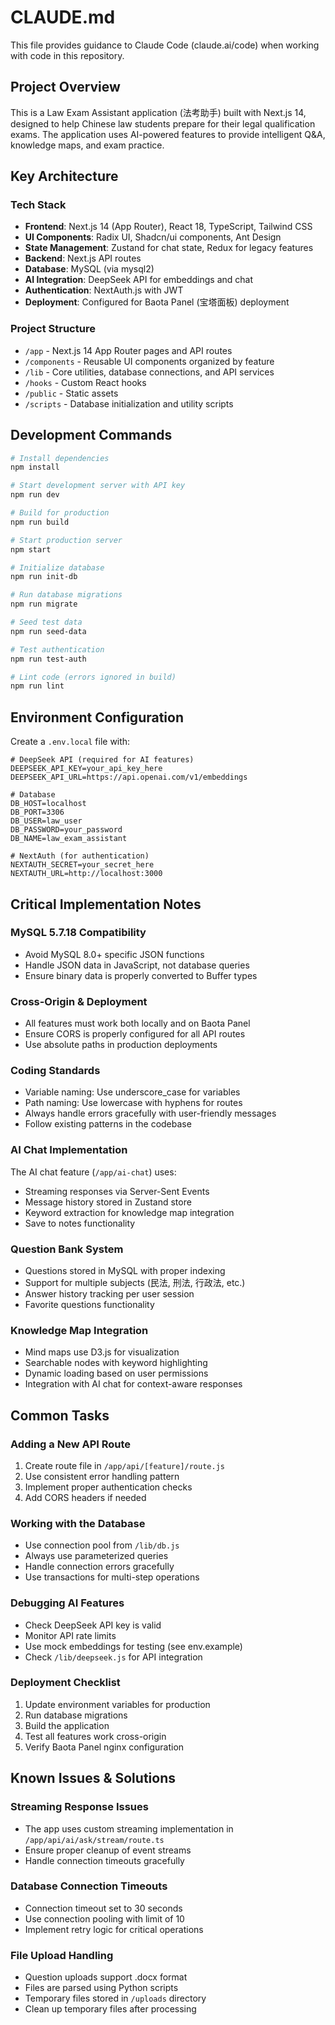 # CLAUDE.md

This file provides guidance to Claude Code (claude.ai/code) when working with code in this repository.

## Project Overview

This is a Law Exam Assistant application (法考助手) built with Next.js 14, designed to help Chinese law students prepare for their legal qualification exams. The application uses AI-powered features to provide intelligent Q&A, knowledge maps, and exam practice.

## Key Architecture

### Tech Stack
- **Frontend**: Next.js 14 (App Router), React 18, TypeScript, Tailwind CSS
- **UI Components**: Radix UI, Shadcn/ui components, Ant Design
- **State Management**: Zustand for chat state, Redux for legacy features
- **Backend**: Next.js API routes
- **Database**: MySQL (via mysql2)
- **AI Integration**: DeepSeek API for embeddings and chat
- **Authentication**: NextAuth.js with JWT
- **Deployment**: Configured for Baota Panel (宝塔面板) deployment

### Project Structure
- `/app` - Next.js 14 App Router pages and API routes
- `/components` - Reusable UI components organized by feature
- `/lib` - Core utilities, database connections, and API services
- `/hooks` - Custom React hooks
- `/public` - Static assets
- `/scripts` - Database initialization and utility scripts

## Development Commands

```bash
# Install dependencies
npm install

# Start development server with API key
npm run dev

# Build for production
npm run build

# Start production server
npm start

# Initialize database
npm run init-db

# Run database migrations
npm run migrate

# Seed test data
npm run seed-data

# Test authentication
npm run test-auth

# Lint code (errors ignored in build)
npm run lint
```

## Environment Configuration

Create a `.env.local` file with:
```env
# DeepSeek API (required for AI features)
DEEPSEEK_API_KEY=your_api_key_here
DEEPSEEK_API_URL=https://api.openai.com/v1/embeddings

# Database
DB_HOST=localhost
DB_PORT=3306
DB_USER=law_user
DB_PASSWORD=your_password
DB_NAME=law_exam_assistant

# NextAuth (for authentication)
NEXTAUTH_SECRET=your_secret_here
NEXTAUTH_URL=http://localhost:3000
```

## Critical Implementation Notes

### MySQL 5.7.18 Compatibility
- Avoid MySQL 8.0+ specific JSON functions
- Handle JSON data in JavaScript, not database queries
- Ensure binary data is properly converted to Buffer types

### Cross-Origin & Deployment
- All features must work both locally and on Baota Panel
- Ensure CORS is properly configured for all API routes
- Use absolute paths in production deployments

### Coding Standards
- Variable naming: Use underscore_case for variables
- Path naming: Use lowercase with hyphens for routes
- Always handle errors gracefully with user-friendly messages
- Follow existing patterns in the codebase

### AI Chat Implementation
The AI chat feature (`/app/ai-chat`) uses:
- Streaming responses via Server-Sent Events
- Message history stored in Zustand store
- Keyword extraction for knowledge map integration
- Save to notes functionality

### Question Bank System
- Questions stored in MySQL with proper indexing
- Support for multiple subjects (民法, 刑法, 行政法, etc.)
- Answer history tracking per user session
- Favorite questions functionality

### Knowledge Map Integration
- Mind maps use D3.js for visualization
- Searchable nodes with keyword highlighting
- Dynamic loading based on user permissions
- Integration with AI chat for context-aware responses

## Common Tasks

### Adding a New API Route
1. Create route file in `/app/api/[feature]/route.js`
2. Use consistent error handling pattern
3. Implement proper authentication checks
4. Add CORS headers if needed

### Working with the Database
- Use connection pool from `/lib/db.js`
- Always use parameterized queries
- Handle connection errors gracefully
- Use transactions for multi-step operations

### Debugging AI Features
- Check DeepSeek API key is valid
- Monitor API rate limits
- Use mock embeddings for testing (see env.example)
- Check `/lib/deepseek.js` for API integration

### Deployment Checklist
1. Update environment variables for production
2. Run database migrations
3. Build the application
4. Test all features work cross-origin
5. Verify Baota Panel nginx configuration

## Known Issues & Solutions

### Streaming Response Issues
- The app uses custom streaming implementation in `/app/api/ai/ask/stream/route.ts`
- Ensure proper cleanup of event streams
- Handle connection timeouts gracefully

### Database Connection Timeouts
- Connection timeout set to 30 seconds
- Use connection pooling with limit of 10
- Implement retry logic for critical operations

### File Upload Handling
- Question uploads support .docx format
- Files are parsed using Python scripts
- Temporary files stored in `/uploads` directory
- Clean up temporary files after processing